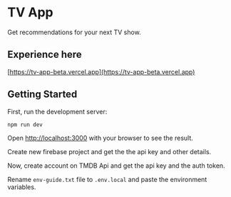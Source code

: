 # TV App

Get recommendations for your next TV show.

## Experience here

[https://tv-app-beta.vercel.app](https://tv-app-beta.vercel.app)

## Getting Started

First, run the development server:

```bash
npm run dev
```

Open [http://localhost:3000](http://localhost:3000) with your browser to see the result.

Create new firebase project and get the the api key and other details.

Now, create account on TMDB Api and get the api key and the auth token.

Rename `env-guide.txt` file to `.env.local` and paste the environment variables.
